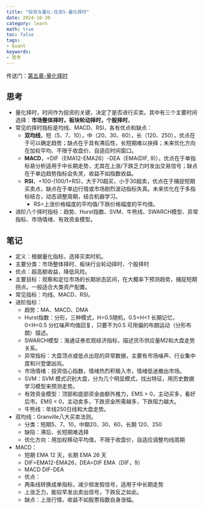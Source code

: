 ```yaml
---
title: "投资与量化-任务5-量化择时"
date: 2024-10-30
category: learn
math: true
toc: false
tags:
- Quant
keywords:
- 思考
---
```



传送门：[第五章-量化择时](https://datawhalechina.github.io/whale-quant/#/./ch05_%E9%87%8F%E5%8C%96%E6%8B%A9%E6%97%B6%E7%AD%96%E7%95%A5/ch05_%E9%87%8F%E5%8C%96%E6%8B%A9%E6%97%B6%E7%AD%96%E7%95%A5)


## 思考
- 量化择时，时间作为投资的关键，决定了是否进行买卖。其中有三个主要时间选择：**市场整体择时，板块轮动择时，个股择时**。
- 常见的择时指标是均线、MACD、RSI，各有优点和缺点：
  - **双均线**，短（5、7、10），中（20、30、60），长（120、250），优点在于可以确定趋势；缺点在于具有滞后性，长短期难以抉择；未来优化方向在加权平均、不限于收盘价、自适应时间窗口。
  - **MACD**，=DIF（EMA12-EMA26）-DEA（EMA(DIF, 9)），优点在于单指标易分析适用于中长期走势，尤其在上涨/下跌乏力时发出交易信号；缺点在于单边趋势指标会失灵，收益不如指数收益。
  - **RSI**，=100-(100/1+RS)，大于70超买，小于30超卖，优点在于捕捉短期买卖点，缺点在于单边行情或市场剧烈波动指标失真。未来优化在于多指标结合，动态调整周期，结合机器学习。
    - RS=上涨价格幅度的平均值/下跌价格幅度的平均值。
- 进阶八个择时指标：趋势、Hurst指数、SVM、牛熊线、SWARCH模型、异常指标、市场情绪、有效资金模型。

## 笔记
- 定义：根据量化指标，选择买卖时机。
- 主要分类：市场整体择时、板块行业轮动择时、个股择时
- 优点：超高额收益，降低风险。
- 主要目标：观察和定位市场的长期状态区间，在大概率下预测趋势，捕捉短期拐点。一般适合大类资产配置。
- 常见指标：均线、MACD、RSI。
- 进阶指标：
  - 趋势：MA、MACD、DMA
  - Hurst指数：分形，三种模式，H=0.5随机，0.5<H<1 长期记忆，0<H<0.5 分红噪声均值回复，只要不为0.5 可用偏的布朗运动（分形布朗）描述。
  - SWARCH模型：海通证券宏观经济指标，描述货币供应量M2和大盘走势关系。
  - 异常指标：大盘顶点或低点出现的异常数据，主要有市场噪声、行业集中度和兴登堡凶兆。
  - 市场情绪：投资信心指数，情绪热烈积极入市，情绪低迷撤出市场。
  - SVM：SVM 模式识别大盘，分为几个明显模式，找出特征，用历史数据学习模型来预测走势。
  - 有效资金模型：顶部和底部资金由额外推力，EMS > 0，主动买多，看好后市。EMS < 0，主动卖多，下跌资金所需越多，下跌阻力越大。
  - 牛熊线：年线250日线和大盘走势。
- 双均线：Granville八大买卖法则。
  - 分类：短期5、7、10，中期20、30、60，长期 120、250
  - 缺陷：滞后、长短期难选择
  - 优化方向：用加权移动平均值，不限于收盘价，自适应调整均线周期
- MACD：
  - 短期 EMA 12 天，长期 EMA 26 天
  - DIF=EMA12-EMA26，DEA=DIF EMA（DIF，9）
  - MACD DIF-DEA
  - 优点：
  - 两条线转换成单指标，减少频发假信号，适用于中长期走势
  - 上涨乏力，能较早发出卖出信号，下跌反之如此。
  - 缺点：上涨行情，收益不如股票指数自身涨幅。

